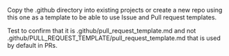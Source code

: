 Copy the .github directory into existing projects or create a new repo using this one as a template to be able to use Issue and Pull request templates.

Test to confirm that it is .github/pull_request_template.md and not .github/PULL_REQUEST_TEMPLATE/pull_request_template.md that is used by default in PRs.

